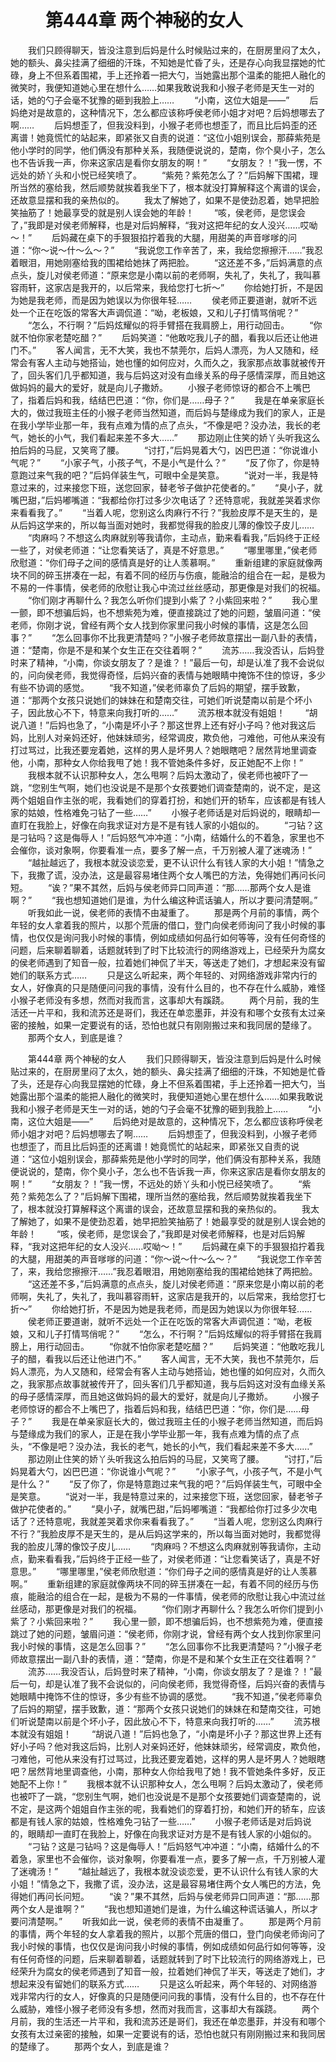# 　　第444章 两个神秘的女人
　　我们只顾得聊天，皆没注意到后妈是什么时候贴过来的，在厨房里闷了太久，她的额头、鼻尖挂满了细细的汗珠，不知她是忙昏了头，还是存心向我显摆她的忙碌，身上不但系着围裙，手上还拎着一把大勺，当她露出那个温柔的能把人融化的微笑时，我便知道她心里在想什么……如果我敢说我和小猴子老师是天生一对的话，她的勺子会毫不犹豫的砸到我脸上……
　　“小南，这位大姐是——”
　　后妈绝对是故意的，这种情况下，怎么都应该称呼侯老师小姐才对吧？后妈想哪去了啊……
　　后妈想歪了，但我没料到，小猴子老师也想歪了，而且比后妈歪的还离谱！她竟慌忙的站起来，即紧张又自责的说道：“这位小姐别误会，那薛紫苑是他小学时的同学，他们俩没有那种关系，我随便说说的，楚南，你个臭小子，怎么也不告诉我一声，你来这家店是看你女朋友的啊！”
　　“女朋友？！”我一愣，不远处的娇丫头和小悦已经笑喷了。
　　“紫苑？紫苑怎么了？”后妈解下围裙，理所当然的塞给我，然后顺势就挨着我坐下了，根本就没打算解释这个离谱的误会，还故意显摆和我的亲热似的。
　　我太了解她了，如果不是使劲忍着，她早把脸笑抽筋了！她最享受的就是别人误会她的年龄！
　　“咳，侯老师，是您误会了，”我即是对侯老师解释，也是对后妈解释，“我对这把年纪的女人没兴……哎呦～！”
　　后妈藏在桌下的手狠狠掐拧着我的大腿，用甜美的声音嗲嗲的问道：“你～说～什～么～？”
　　“我说您工作辛苦了，来，我给您擦擦汗……”我忍着眼泪，用她刚塞给我的围裙给她抹了两把脸。
　　“这还差不多，”后妈满意的点点头，旋儿对侯老师道：“原来您是小南以前的老师啊，失礼了，失礼了，我叫慕容雨轩，这家店是我开的，以后常来，我给您打七折～”
　　你给她打折，不是因为她是我老师，而是因为她误以为你很年轻……
　　侯老师正要道谢，就听不远处一个正在吃饭的常客大声调侃道：“呦，老板娘，又和儿子打情骂俏呢？”
　　“怎么，不行啊？”后妈炫耀似的将手臂搭在我肩膀上，用行动回击。
　　“你就不怕你家老楚吃醋？”
　　后妈笑道：“他敢吃我儿子的醋，看我以后还让他进门不。”
　　客人闻言，无不大笑，我也不禁莞尔，后妈人漂亮，为人又随和，经常会有客人主动与她搭讪，她也懂的如何应对，久而久之，我家那点故事就被传开了，回头客们几乎都知道，我与后妈这对没有血缘关系的母子感情深厚，而且她这做妈妈的最大的爱好，就是向儿子撒娇。
　　小猴子老师惊讶的都合不上嘴巴了，指着后妈和我，结结巴巴道：“你，你们是……母子？”
　　我是在单亲家庭长大的，做过我班主任的小猴子老师当然知道，而后妈与楚缘成为我们的家人，正是在我小学毕业那一年，我有点难为情的点了点头，“不像是吧？没办法，我长的老气，她长的小气，我们看起来差不多大……”
　　那边刚止住笑的娇丫头听我这么拍后妈的马屁，又笑弯了腰。
　　“讨打，”后妈晃着大勺，凶巴巴道：“你说谁小气呢？”
　　“小家子气，小孩子气，不是小气是什么？”
　　“反了你了，你是特意跑过来气我的吧？”后妈佯装生气，可眼中全是笑意。
　　“说对一半，我是特意过来的，过来接您下班，送您回家，替老爷子做护花使者的。”
　　“臭小子，就嘴巴甜，”后妈嘟嘴道：“我都给你打过多少次电话了？还特意呢，我就差哭着求你来看看我了。”
　　“当着人呢，您别这么肉麻行不行？”我脸皮厚不是天生的，是从后妈这学来的，所以每当面对她时，我都觉得我的脸皮儿薄的像饺子皮儿……
　　“肉麻吗？不想这么肉麻就别等我请你，主动点，勤来看看我，”后妈终于正经一些了，对侯老师道：“让您看笑话了，真是不好意思。”
　　“哪里哪里，”侯老师欣慰道：“你们母子之间的感情真是好的让人羡慕啊。”
　　重新组建的家庭就像两块不同的碎玉拼凑在一起，有着不同的经历与伤痕，能融洽的组合在一起，是极为不易的一件事情，侯老师的欣慰让我心中流过丝丝感动，那更像是对我们的祝福。
　　“你们刚才再聊什么？我怎么听你们提到小紫了？小紫回来啦？”
　　我心里一颤，即不想骗后妈，也不想紫苑为难，便直接跳过了她的问题，皱眉问道：“侯老师，你刚才说，曾经有两个女人找到你家里问我小时候的事情，这是怎么回事？”
　　“怎么回事你不比我更清楚吗？”小猴子老师故意摆出一副八卦的表情，道：“楚南，你是不是和某个女生正在交往着啊？”
　　流苏……我没否认，后妈登时来了精神，“小南，你谈女朋友了？是谁？！”最后一句，却是认准了我不会说似的，问向侯老师，我觉得奇怪，后妈兴奋的表情与她眼睛中掩饰不住的惊讶，多少有些不协调的感觉。
　　“我不知道，”侯老师辜负了后妈的期望，摆手致歉，道：“那两个女孩只说她们的妹妹在和楚南交往，可她们听说楚南以前是个坏小子，因此放心不下，特意来向我打听的……”
　　流苏根本就没有姐姐！
　　“胡说八道！”后妈也急了，“小南是坏小子？那这世界上还有好小子吗？他对我这后妈，比别人对亲妈还好，他妹妹顽劣，经常调皮，欺负他，刁难他，可他从来没有打过骂过，比我还要宠着她，这样的男人是坏男人？她眼瞎吧？居然背地里调查他，小南，那种女人你给我甩了她！我不管她条件多好，反正她配不上你！”
　　我根本就不认识那种女人，怎么甩啊？后妈太激动了，侯老师也被吓了一跳，“您别生气啊，她们也没说是不是那个女孩要她们调查楚南的，说不定，是这两个姐姐自作主张的呢，我看她们的穿着打扮，和她们开的轿车，应该都是有钱人家的姑娘，性格难免刁钻了一些……”
　　小猴子老师话是对后妈说的，眼睛却一直盯在我脸上，好像在向我求证对方是不是有钱人家的小姐似的。
　　“刁钻？这是刁钻吗？这是侮辱人！”后妈怒气冲冲道：“小南，结婚什么的不着急，家里也不会催你，谈对象啊，你要看准一点，要多了解一点，千万别被人灌了迷魂汤！”
　　“越扯越远了，我根本就没谈恋爱，更不认识什么有钱人家的大小姐！”情急之下，我撒了谎，没办法，这是最容易堵住两个女人嘴巴的方法，免得她们再问长问短。
　　“诶？”果不其然，后妈与侯老师异口同声道：“那……那两个女人是谁啊？”
　　“我也想知道她们是谁，为什么编这种谎话骗人，所以才要问清楚啊。”
　　听我如此一说，侯老师的表情不由凝重了。
　　那是两个月前的事情，两个年轻的女人拿着我的照片，以那个荒唐的借口，登门向侯老师询问了我小时候的事情，也仅仅是询问我小时候的事情，例如成绩如何品行如何等等，没有任何奇怪的问题，后来聊着聊着，话题就转到了时下比较流行的网络游戏上，已经荣升为腐女的侯老师遇到了知音一般，拉着她们神侃了半天，等送走了她们，才想起来没有留她们的联系方式……
　　只是这么听起来，两个年轻的、对网络游戏非常内行的女人，好像真的只是随便问问我的事情，没有什么目的，也不存在什么威胁，难怪小猴子老师没有多想，然而对我而言，这事却大有蹊跷。
　　两个月前，我的生活还一片平和，我和流苏还是哥们，我还在单恋墨菲，并没有和哪个女孩有太过亲密的接触，如果一定要说有的话，恐怕也就只有刚刚搬过来和我同居的楚缘了。
　　那两个女人，到底是谁？

　　第444章 两个神秘的女人
　　我们只顾得聊天，皆没注意到后妈是什么时候贴过来的，在厨房里闷了太久，她的额头、鼻尖挂满了细细的汗珠，不知她是忙昏了头，还是存心向我显摆她的忙碌，身上不但系着围裙，手上还拎着一把大勺，当她露出那个温柔的能把人融化的微笑时，我便知道她心里在想什么……如果我敢说我和小猴子老师是天生一对的话，她的勺子会毫不犹豫的砸到我脸上……
　　“小南，这位大姐是——”
　　后妈绝对是故意的，这种情况下，怎么都应该称呼侯老师小姐才对吧？后妈想哪去了啊……
　　后妈想歪了，但我没料到，小猴子老师也想歪了，而且比后妈歪的还离谱！她竟慌忙的站起来，即紧张又自责的说道：“这位小姐别误会，那薛紫苑是他小学时的同学，他们俩没有那种关系，我随便说说的，楚南，你个臭小子，怎么也不告诉我一声，你来这家店是看你女朋友的啊！”
　　“女朋友？！”我一愣，不远处的娇丫头和小悦已经笑喷了。
　　“紫苑？紫苑怎么了？”后妈解下围裙，理所当然的塞给我，然后顺势就挨着我坐下了，根本就没打算解释这个离谱的误会，还故意显摆和我的亲热似的。
　　我太了解她了，如果不是使劲忍着，她早把脸笑抽筋了！她最享受的就是别人误会她的年龄！
　　“咳，侯老师，是您误会了，”我即是对侯老师解释，也是对后妈解释，“我对这把年纪的女人没兴……哎呦～！”
　　后妈藏在桌下的手狠狠掐拧着我的大腿，用甜美的声音嗲嗲的问道：“你～说～什～么～？”
　　“我说您工作辛苦了，来，我给您擦擦汗……”我忍着眼泪，用她刚塞给我的围裙给她抹了两把脸。
　　“这还差不多，”后妈满意的点点头，旋儿对侯老师道：“原来您是小南以前的老师啊，失礼了，失礼了，我叫慕容雨轩，这家店是我开的，以后常来，我给您打七折～”
　　你给她打折，不是因为她是我老师，而是因为她误以为你很年轻……
　　侯老师正要道谢，就听不远处一个正在吃饭的常客大声调侃道：“呦，老板娘，又和儿子打情骂俏呢？”
　　“怎么，不行啊？”后妈炫耀似的将手臂搭在我肩膀上，用行动回击。
　　“你就不怕你家老楚吃醋？”
　　后妈笑道：“他敢吃我儿子的醋，看我以后还让他进门不。”
　　客人闻言，无不大笑，我也不禁莞尔，后妈人漂亮，为人又随和，经常会有客人主动与她搭讪，她也懂的如何应对，久而久之，我家那点故事就被传开了，回头客们几乎都知道，我与后妈这对没有血缘关系的母子感情深厚，而且她这做妈妈的最大的爱好，就是向儿子撒娇。
　　小猴子老师惊讶的都合不上嘴巴了，指着后妈和我，结结巴巴道：“你，你们是……母子？”
　　我是在单亲家庭长大的，做过我班主任的小猴子老师当然知道，而后妈与楚缘成为我们的家人，正是在我小学毕业那一年，我有点难为情的点了点头，“不像是吧？没办法，我长的老气，她长的小气，我们看起来差不多大……”
　　那边刚止住笑的娇丫头听我这么拍后妈的马屁，又笑弯了腰。
　　“讨打，”后妈晃着大勺，凶巴巴道：“你说谁小气呢？”
　　“小家子气，小孩子气，不是小气是什么？”
　　“反了你了，你是特意跑过来气我的吧？”后妈佯装生气，可眼中全是笑意。
　　“说对一半，我是特意过来的，过来接您下班，送您回家，替老爷子做护花使者的。”
　　“臭小子，就嘴巴甜，”后妈嘟嘴道：“我都给你打过多少次电话了？还特意呢，我就差哭着求你来看看我了。”
　　“当着人呢，您别这么肉麻行不行？”我脸皮厚不是天生的，是从后妈这学来的，所以每当面对她时，我都觉得我的脸皮儿薄的像饺子皮儿……
　　“肉麻吗？不想这么肉麻就别等我请你，主动点，勤来看看我，”后妈终于正经一些了，对侯老师道：“让您看笑话了，真是不好意思。”
　　“哪里哪里，”侯老师欣慰道：“你们母子之间的感情真是好的让人羡慕啊。”
　　重新组建的家庭就像两块不同的碎玉拼凑在一起，有着不同的经历与伤痕，能融洽的组合在一起，是极为不易的一件事情，侯老师的欣慰让我心中流过丝丝感动，那更像是对我们的祝福。
　　“你们刚才再聊什么？我怎么听你们提到小紫了？小紫回来啦？”
　　我心里一颤，即不想骗后妈，也不想紫苑为难，便直接跳过了她的问题，皱眉问道：“侯老师，你刚才说，曾经有两个女人找到你家里问我小时候的事情，这是怎么回事？”
　　“怎么回事你不比我更清楚吗？”小猴子老师故意摆出一副八卦的表情，道：“楚南，你是不是和某个女生正在交往着啊？”
　　流苏……我没否认，后妈登时来了精神，“小南，你谈女朋友了？是谁？！”最后一句，却是认准了我不会说似的，问向侯老师，我觉得奇怪，后妈兴奋的表情与她眼睛中掩饰不住的惊讶，多少有些不协调的感觉。
　　“我不知道，”侯老师辜负了后妈的期望，摆手致歉，道：“那两个女孩只说她们的妹妹在和楚南交往，可她们听说楚南以前是个坏小子，因此放心不下，特意来向我打听的……”
　　流苏根本就没有姐姐！
　　“胡说八道！”后妈也急了，“小南是坏小子？那这世界上还有好小子吗？他对我这后妈，比别人对亲妈还好，他妹妹顽劣，经常调皮，欺负他，刁难他，可他从来没有打过骂过，比我还要宠着她，这样的男人是坏男人？她眼瞎吧？居然背地里调查他，小南，那种女人你给我甩了她！我不管她条件多好，反正她配不上你！”
　　我根本就不认识那种女人，怎么甩啊？后妈太激动了，侯老师也被吓了一跳，“您别生气啊，她们也没说是不是那个女孩要她们调查楚南的，说不定，是这两个姐姐自作主张的呢，我看她们的穿着打扮，和她们开的轿车，应该都是有钱人家的姑娘，性格难免刁钻了一些……”
　　小猴子老师话是对后妈说的，眼睛却一直盯在我脸上，好像在向我求证对方是不是有钱人家的小姐似的。
　　“刁钻？这是刁钻吗？这是侮辱人！”后妈怒气冲冲道：“小南，结婚什么的不着急，家里也不会催你，谈对象啊，你要看准一点，要多了解一点，千万别被人灌了迷魂汤！”
　　“越扯越远了，我根本就没谈恋爱，更不认识什么有钱人家的大小姐！”情急之下，我撒了谎，没办法，这是最容易堵住两个女人嘴巴的方法，免得她们再问长问短。
　　“诶？”果不其然，后妈与侯老师异口同声道：“那……那两个女人是谁啊？”
　　“我也想知道她们是谁，为什么编这种谎话骗人，所以才要问清楚啊。”
　　听我如此一说，侯老师的表情不由凝重了。
　　那是两个月前的事情，两个年轻的女人拿着我的照片，以那个荒唐的借口，登门向侯老师询问了我小时候的事情，也仅仅是询问我小时候的事情，例如成绩如何品行如何等等，没有任何奇怪的问题，后来聊着聊着，话题就转到了时下比较流行的网络游戏上，已经荣升为腐女的侯老师遇到了知音一般，拉着她们神侃了半天，等送走了她们，才想起来没有留她们的联系方式……
　　只是这么听起来，两个年轻的、对网络游戏非常内行的女人，好像真的只是随便问问我的事情，没有什么目的，也不存在什么威胁，难怪小猴子老师没有多想，然而对我而言，这事却大有蹊跷。
　　两个月前，我的生活还一片平和，我和流苏还是哥们，我还在单恋墨菲，并没有和哪个女孩有太过亲密的接触，如果一定要说有的话，恐怕也就只有刚刚搬过来和我同居的楚缘了。
　　那两个女人，到底是谁？
